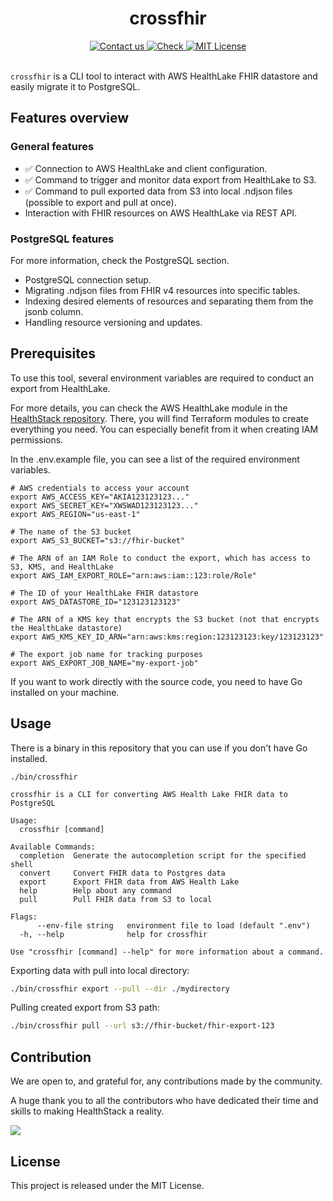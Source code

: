 <h1 align=center>crossfhir</h1>
<div align=center>
  <a href=mailto:hello@themomenum.ai?subject=crossfhir>
    <img src=https://img.shields.io/badge/Contact%20us-AFF476.svg alt="Contact us">
  </a>
    <a href="https://themomentum.ai">
    <img src=https://img.shields.io/badge/Check%20Momentum-1f6ff9.svg alt="Check">
  </a>
  <a href="LICENSE.md">
    <img src="https://img.shields.io/badge/License-MIT-636f5a.svg?longCache=true" alt="MIT License">
  </a>
</div>
<br>


`crossfhir` is a CLI tool to interact with AWS HealthLake FHIR datastore and easily migrate it to PostgreSQL.

## Features overview

### General features

- ✅ Connection to AWS HealthLake and client configuration.
- ✅ Command to trigger and monitor data export from HealthLake to S3.
- ✅ Command to pull exported data from S3 into local .ndjson files (possible to export and pull at once).
- Interaction with FHIR resources on AWS HealthLake via REST API.

### PostgreSQL features

For more information, check the PostgreSQL section.

- PostgreSQL connection setup.
- Migrating .ndjson files from FHIR v4 resources into specific tables.
- Indexing desired elements of resources and separating them from the jsonb column.
- Handling resource versioning and updates.

## Prerequisites

To use this tool, several environment variables are required to conduct an export from HealthLake.

For more details, you can check the AWS HealthLake module in the [HealthStack repository](https://github.com/TheMomentumAI/healthstack/tree/main/healthlake).
There, you will find Terraform modules to create everything you need. You can especially benefit from it when creating IAM permissions.

In the .env.example file, you can see a list of the required environment variables.

```
# AWS credentials to access your account
export AWS_ACCESS_KEY="AKIA123123123..."
export AWS_SECRET_KEY="XWSWAD123123123..."
export AWS_REGION="us-east-1"

# The name of the S3 bucket
export AWS_S3_BUCKET="s3://fhir-bucket"

# The ARN of an IAM Role to conduct the export, which has access to S3, KMS, and HealthLake
export AWS_IAM_EXPORT_ROLE="arn:aws:iam::123:role/Role"

# The ID of your HealthLake FHIR datastore
export AWS_DATASTORE_ID="123123123123"

# The ARN of a KMS key that encrypts the S3 bucket (not that encrypts the HealthLake datastore)
export AWS_KMS_KEY_ID_ARN="arn:aws:kms:region:123123123:key/123123123"

# The export job name for tracking purposes
export AWS_EXPORT_JOB_NAME="my-export-job"
```

If you want to work directly with the source code, you need to have Go installed on your machine.

## Usage

There is a binary in this repository that you can use if you don't have Go installed.

```
./bin/crossfhir

crossfhir is a CLI for converting AWS Health Lake FHIR data to PostgreSQL

Usage:
  crossfhir [command]

Available Commands:
  completion  Generate the autocompletion script for the specified shell
  convert     Convert FHIR data to Postgres data
  export      Export FHIR data from AWS Health Lake
  help        Help about any command
  pull        Pull FHIR data from S3 to local

Flags:
      --env-file string   environment file to load (default ".env")
  -h, --help              help for crossfhir

Use "crossfhir [command] --help" for more information about a command.
```

Exporting data with pull into local directory:

```sh
./bin/crossfhir export --pull --dir ./mydirectory
```

Pulling created export from S3 path:

```sh
./bin/crossfhir pull --url s3://fhir-bucket/fhir-export-123
```

## Contribution

We are open to, and grateful for, any contributions made by the community.

A huge thank you to all the contributors who have dedicated their time and skills to making HealthStack a reality.


<a href="https://github.com/ApploverSoftware/healthstack/graphs/contributors">
  <img src="https://contrib.rocks/image?repo=ApploverSoftware/healthstack" />
</a>

## License

This project is released under the MIT License.
